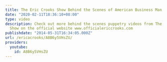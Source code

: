 ```yaml
---
title: The Eric Crooks Show Behind the Scenes of American Business Man Sketch
date: "2020-02-11T18:36:10+08:00"
type: video
description: Check out more behind the scenes puppetry videos from The Eric Crooks
  Show on the official website www.officialericcrooks.com
publishdate: "2014-05-31T16:34:05.000Z"
url: /ericacrooks/A8B6y5VHsZU/
providers:
  youtube:
    id: A8B6y5VHsZU
---
```


